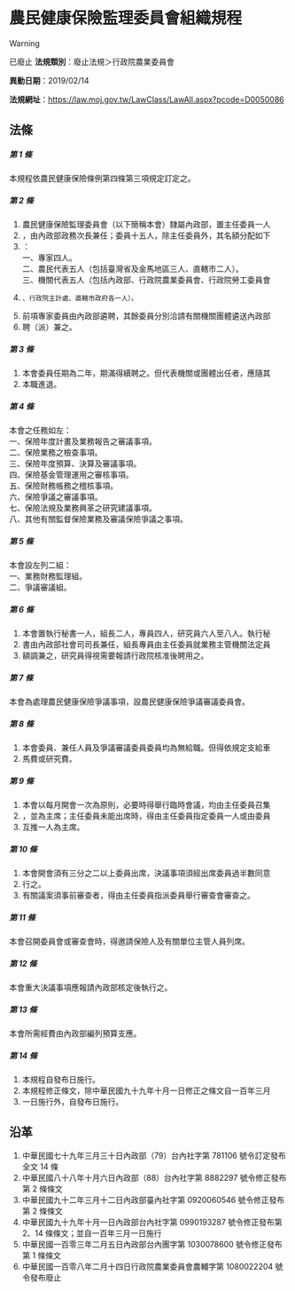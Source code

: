 # 農民健康保險監理委員會組織規程


> [!WARNING]
> 已廢止
**法規類別**：廢止法規＞行政院農業委員會

**異動日期**：2019/02/14  

**法規網址**：https://law.moj.gov.tw/LawClass/LawAll.aspx?pcode=D0050086



## 法條
##### 第 1 條
本規程依農民健康保險條例第四條第三項規定訂定之。

##### 第 2 條
1. 農民健康保險監理委員會（以下簡稱本會）隸屬內政部，置主任委員一人
1. ，由內政部政務次長兼任；委員十五人，除主任委員外，其名額分配如下
1. ：  
一、專家四人。  
二、農民代表五人（包括臺灣省及金馬地區三人、直轄市二人）。  
三、機關代表五人（包括內政部、行政院農業委員會、行政院勞工委員會
1.     、行政院主計處、直轄市政府各一人）。
1. 前項專家委員由內政部遴聘，其餘委員分別洽請有關機關團體遴送內政部
1. 聘（派）兼之。

##### 第 3 條
1. 本會委員任期為二年，期滿得續聘之。但代表機關或團體出任者，應隨其
1. 本職進退。

##### 第 4 條
本會之任務如左：  
一、保險年度計畫及業務報告之審議事項。  
二、保險業務之檢查事項。  
三、保險年度預算、決算及審議事項。  
四、保險基金管理運用之審核事項。  
五、保險財務帳務之稽核事項。  
六、保險爭議之審議事項。  
七、保險法規及業務興革之研究建議事項。  
八、其他有關監督保險業務及審議保險爭議之事項。

##### 第 5 條
本會設左列二組：  
一、業務財務監理組。  
二、爭議審議組。

##### 第 6 條
1. 本會置執行秘書一人，組長二人，專員四人，研究員六人至八人。執行秘
1. 書由內政部社會司司長兼任，組長專員由主任委員就業務主管機關法定員
1. 額調兼之，研究員得視需要報請行政院核准後聘用之。

##### 第 7 條
本會為處理農民健康保險爭議事項，設農民健康保險爭議審議委員會。

##### 第 8 條
1. 本會委員、兼任人員及爭議審議委員委員均為無給職。但得依規定支給車
1. 馬費或研究費。

##### 第 9 條
1. 本會以每月開會一次為原則，必要時得舉行臨時會議，均由主任委員召集
1. ，並為主席；主任委員未能出席時，得由主任委員指定委員一人或由委員
1. 互推一人為主席。

##### 第 10 條
1. 本會開會須有三分之二以上委員出席，決議事項須經出席委員過半數同意
1. 行之。
1. 有關議案須事前審查者，得由主任委員指派委員舉行審查會審查之。

##### 第 11 條
本會召開委員會或審查會時，得邀請保險人及有關單位主管人員列席。

##### 第 12 條
本會重大決議事項應報請內政部核定後執行之。

##### 第 13 條
本會所需經費由內政部編列預算支應。

##### 第 14 條
1. 本規程自發布日施行。
1. 本規程修正條文，除中華民國九十九年十月一日修正之條文自一百年三月
1. 一日施行外，自發布日施行。

## 沿革
1. 中華民國七十九年三月三十日內政部（79）台內社字第 781106 號令訂定發布全文 14 條
1. 中華民國八十八年十月六日內政部（88）台內社字第 8882297  號令修正發布第 2  條條文
1. 中華民國九十二年三月十二日內政部臺內社字第 0920060546 號令修正發布第 2  條條文
1. 中華民國九十九年十月一日內政部台內社字第 0990193287 號令修正發布第 2、14  條條文；並自一百年三月一日施行
1. 中華民國一百零三年二月五日內政部台內團字第 1030078600 號令修正發布第 1  條條文
1. 中華民國一百零八年二月十四日行政院農業委員會農輔字第 1080022204 號令發布廢止
